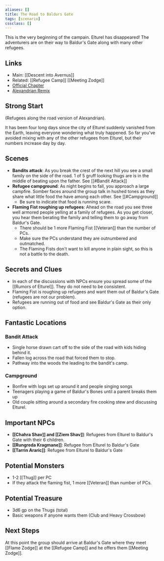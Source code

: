 ```yaml
---
aliases: []
title: The Road to Baldurs Gate
tags: [scenario]
cssclass: []
---
```


This is the very beginning of the campain. Elturel has disappeared! The adventurers are on their way to Baldur's Gate along with many other refugees.

## Links
- Main: [[Descent into Avernus]]
- Related: [[Refugee Camp]] [[Meeting Zodge]]
- [Official Chapter](https://www.dndbeyond.com/sources/bgdia)
- [Alexandrian Remix](https://thealexandrian.net/wordpress/44214/roleplaying-games/remixing-avernus)

## Strong Start

(Refugees along the road version of Alexandrian).

It has been four long days since the city of Elturel suddenly vanished from the Earth, leaving everyone wondering what truly happened. So far you've avoided mixing with any of the other refugees from Elturel, but their numbers increase day by day.

## Scenes

- **Bandits attack**: As you break the crest of the next hill you see a small family on the side of the road. 1 of 5 gruff looking thugs are is in the middle of beating upon the father. See [[#Bandit Attack]]
- **Refugee campground**: As night begins to fall, you approach a large campfire. Somber faces around the group talk in hushed tones as they share what little food the have among each other. See [[#Campground]]
	- Be sure to indicate that food is running scare.
- **Flaming Fist roughing up refugees**: Ahead on the road you see three well armored people yelling at a family of refugees. As you get closer, you hear them berating the family and telling them to go away from Baldur's Gate.
	- There should be 1 more Flaming Fist [[Veteran]] than the number of PCs.
	- Make sure the PCs understand they are outnumbered and outmatched.
	- The Flaming Fists don't want to kill anyone in plain sight, so this is not a battle to the death.


## Secrets and Clues

- In each of the discussions with NPCs ensure you spread some of the [[Rumors of Elturel]]. They do not need to be consistent.
- Flaming Fist is roughing up refugees and want them out of Baldur's Gate (refugees are not our problem).
- Refugees are running out of food and see Baldur's Gate as their only option.

## Fantastic Locations
### Bandit Attack
- Single horse drawn cart off to the side of the road with kids hiding behind it.
- Fallen log across the road that forced them to stop.
- Pathway into the woods the leading to the bandit's camp.

### Campground
- Bonfire with logs set up around it and people singing songs
- Teenagers playing a game of Baldur's Bones until a parent breaks them up
- Old couple sitting around a secondary fire cooking stew and discussing Elturel.

## Important NPCs

- **[[Chahra Shav]] and [[Ziem Shav]]**: Refugees from Elturel to Baldur's Gate with their 6 children.
- **[[Rungreda Kragmane]]**: Refugee from Elturel to Baldur's Gate
- **[[Tarrin Araric]]**: Refugee from Elturel to Baldur's Gate

## Potential Monsters
- 1-2 [[Thug]] per PC
- If they attack the flaming fist, 1 more [[Veteran]] than number of PCs.

## Potential Treasure
- 3d6 gp on the Thugs (total)
- Basic weapons if anyone wants them (Club and Heavy Crossbow)

## Next Steps

At this point the group should arrive at Baldur's Gate where they meet [[Flame Zodge]] at the [[Refugee Camp]] and he offers them [[Meeting Zodge]].